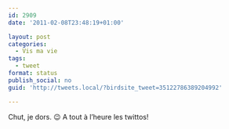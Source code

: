 ```yaml
---
id: 2909
date: '2011-02-08T23:48:19+01:00'

layout: post
categories:
  - Vis ma vie
tags:
  - tweet
format: status
publish_social: no
guid: 'http://tweets.local/?birdsite_tweet=35122786389204992'

---
```


Chut, je dors. 😉 A tout à l’heure les twittos!
